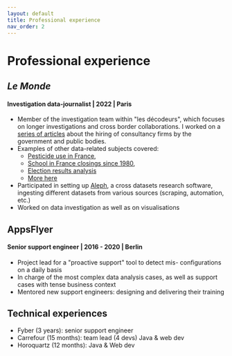 ```yaml
---
layout: default
title: Professional experience
nav_order: 2
---
```

# Professional experience

## _Le Monde_
#### Investigation data-journalist | 2022 | Paris
* Member of the investigation team within "les décodeurs", which focuses on longer investigations and cross border collaborations. I worked on a <a href="https://www.lemonde.fr/polemique-sur-les-cabinets-de-conseil/" target="_blank">series of articles</a> about the hiring of consultancy firms by the government and public bodies.
* Examples of other data-related subjects covered:
  * <a href="https://www.lemonde.fr/les-decodeurs/article/2022/04/17/en-cartes-comment-a-evolue-l-utilisation-de-pesticides-dans-les-communes-francaises-depuis-2017_6122537_4355770.html" target="_blank">Pesticide use in France</a>,
  * <a href="https://www.lemonde.fr/les-decodeurs/article/2022/05/17/17-000-etablissements-en-moins-pourquoi-plus-d-un-quart-des-ecoles-ont-ferme-en-france-en-quarante-ans_6126542_4355770.html" target="_blank">School in France closings since 1980</a>,
  * <a href="https://www.lemonde.fr/les-decodeurs/article/2022/04/11/sept-cartes-et-graphiques-pour-comprendre-l-abstention-au-premier-tour-de-la-presidentielle-2022_6121706_4355770.html" target="_blank">Election results analysis</a>
  * <a href="https://www.lemonde.fr/signataires/luc-martinon/" target="_blank">More here</a>
* Participated in setting up <a href="https://aleph.occrp.org/" target="_blank">Aleph</a>, a cross datasets research software, ingesting different datasets from various sources (scraping, automation, etc.)
* Worked on data investigation as well as on visualisations

## AppsFlyer
#### Senior support engineer | 2016 - 2020 | Berlin
* Project lead for a "proactive support" tool to detect mis- configurations on a daily basis
* In charge of the most complex data analysis cases, as well as support cases with tense business context
* Mentored new support engineers: designing and delivering their training

## Technical experiences
* Fyber (3 years): senior support engineer
* Carrefour (15 months): team lead (4 devs) Java & web dev
* Horoquartz (12 months): Java & Web dev
